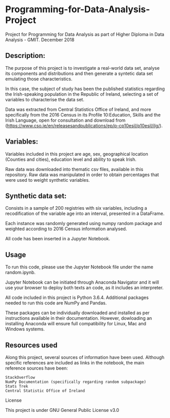# Programming-for-Data-Analysis-Project
Project for Programming for Data Analysis as part of Higher Diploma in Data Analysis - GMIT. December 2018

## Description:

The purpose of this project is to investigate a real-world data set, analyse its components and distributions and then generate a syntetic data set emulating those characteristics.

In this case, the subject of study has been the published statistics regarding the Irish-speaking population in the Republic of Ireland, selecting a set of variables to characterise the data set.

Data was extracted from Central Statistics Office of Ireland, and more specifically from the 2016 Census in its Profile 10:Education, Skills and the Irish Language, open for consultation and download from (https://www.cso.ie/en/releasesandpublications/ep/p-cp10esil/p10esil/ilg/).

## Variables:

Variables included in this project are age, sex, geographical location (Counties and cities), education level and ability to speak Irish.

Raw data was downloaded into thematic csv files, available in this repository. Raw data was manipulated in order to obtain percentages that were used to weight synthetic variables.

## Synthetic data set:

Consists in a sample of 200 registries with six variables, including a recodification of the variable age into an interval, presented in a DataFrame.

Each instance was randomly generated using numpy random package and weighted according to 2016 Census information analysed.

All code has been inserted in a Jupyter Notebook.

## Usage

To run this code, please use the Jupyter Notebook file under the name random.ipynb.

Jupyter Notebook can be initiated through Anaconda Navigator and it will use your browser to deploy both texts an code, as it includes an interpreter.

All code included in this project is Python 3.6.4. Additional packages needed to run this code are NumPy and Pandas.

These packages can be individually downloaded and installed as per instructions available in their documentation. However, dowloading an installing Anaconda will ensure full compatibility for Linux, Mac and Windows systems.

## Resources used

Along this project, several sources of information have been used. Although specific references are included as links in the notebook, the main reference sources have been:

    StackOverflow
    NumPy Documentation (specifically regarding random subpackage)
    Stats Trek
    Central Statistic Office of Ireland

License

This project is under GNU General Public License v3.0
